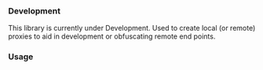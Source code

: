 ### Development

This library is currently under Development. Used to create local (or remote) proxies to aid in development or obfuscating remote end points.

### Usage

